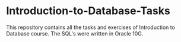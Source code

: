 # Introduction-to-Database-Tasks
This repository contains all the tasks and exercises of Introduction to Database course. The SQL's were written in Oracle 10G.
